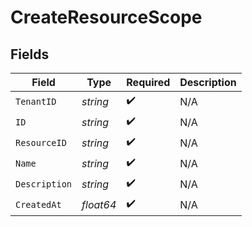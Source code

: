 # CreateResourceScope


## Fields

| Field              | Type               | Required           | Description        |
| ------------------ | ------------------ | ------------------ | ------------------ |
| `TenantID`         | *string*           | :heavy_check_mark: | N/A                |
| `ID`               | *string*           | :heavy_check_mark: | N/A                |
| `ResourceID`       | *string*           | :heavy_check_mark: | N/A                |
| `Name`             | *string*           | :heavy_check_mark: | N/A                |
| `Description`      | *string*           | :heavy_check_mark: | N/A                |
| `CreatedAt`        | *float64*          | :heavy_check_mark: | N/A                |